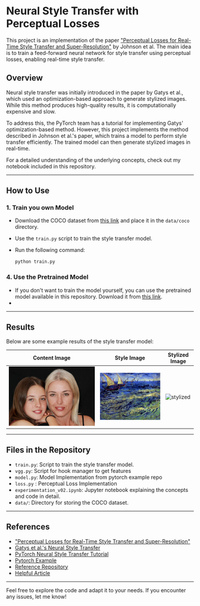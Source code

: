 # Neural Style Transfer with Perceptual Losses

This project is an implementation of the paper ["Perceptual Losses for Real-Time Style Transfer and Super-Resolution"](https://arxiv.org/pdf/1603.08155) by Johnson et al. The main idea is to train a feed-forward neural network for style transfer using perceptual losses, enabling real-time style transfer.

## Overview

Neural style transfer was initially introduced in the paper by Gatys et al., which used an optimization-based approach to generate stylized images. While this method produces high-quality results, it is computationally expensive and slow.

To address this, the PyTorch team has a tutorial for implementing Gatys' optimization-based method. However, this project implements the method described in Johnson et al.'s paper, which trains a model to perform style transfer efficiently. The trained model can then generate stylized images in real-time.

For a detailed understanding of the underlying concepts, check out my notebook included in this repository.

---

## How to Use

### 1. Train you own Model
- Download the COCO dataset from [this link](https://cocodataset.org/#download) and place it in the `data/coco` directory.

- Use the `train.py` script to train the style transfer model.
- Run the following command:
  ```bash
  python train.py 
  ```

### 4. Use the Pretrained Model
- If you don't want to train the model yourself, you can use the pretrained model available in this repository. Download it from [this link](#).
- 
---

## Results

Below are some example results of the style transfer model:

| Content Image | Style Image | Stylized Image |
|---------------|-------------|----------------|
| ![Content](https://github.com/emanalytic/Perceptual-Losses-Neural-Style-Transfer/blob/main/data/content_dir/family-gc23518eae_640.jpg) | ![style](https://github.com/emanalytic/Perceptual-Losses-Neural-Style-Transfer/blob/main/data/Vincent_van_Gogh.png) | ![stylized](examples/stylized.jpg) |

---

## Files in the Repository

- `train.py`: Script to train the style transfer model.
- `vgg.py`: Script for hook manager to get features
- `model.py`: Model Implementation from pytorch example repo
- `loss.py` : Perceptual Loss Implementation
- `experimentation_v02.ipynb`: Jupyter notebook explaining the concepts and code in detail.
- `data/`: Directory for storing the COCO dataset.

---

## References

- ["Perceptual Losses for Real-Time Style Transfer and Super-Resolution"](https://arxiv.org/pdf/1603.08155)
- [Gatys et al.'s Neural Style Transfer](https://arxiv.org/pdf/1508.06576)
- [PyTorch Neural Style Transfer Tutorial](https://pytorch.org/tutorials/advanced/neural_style_tutorial.html)
- [Pytorch Example](https://github.com/pytorch/examples)
- [Reference Repository](https://github.com/francislata/Perceptual-Losses/tree/master)
- [Helpful Article](https://sh-tsang.medium.com/brief-review-perceptual-losses-for-real-time-style-transfer-and-super-resolution-ac4fd2658b8)
---

Feel free to explore the code and adapt it to your needs. If you encounter any issues, let me know!

